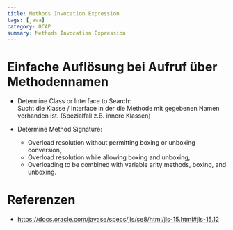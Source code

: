 ```yaml
---
title: Methods Invocation Expression
tags: [java]
category: OCAP
summary: Methods Invocation Expression
---
```



# Einfache Auflösung bei Aufruf über Methodennamen

+  Determine Class or Interface to Search:    
   Sucht die Klasse / Interface in der die Methode mit gegebenen Namen vorhanden ist. (Spezialfall z.B. innere Klassen)

+ Determine Method Signature:    
  * Overload resolution without permitting boxing or unboxing conversion,
  * Overload resolution while allowing boxing and unboxing,
  * Overloading to be combined with variable arity methods, boxing, and unboxing.

# Referenzen

* <https://docs.oracle.com/javase/specs/jls/se8/html/jls-15.html#jls-15.12>
